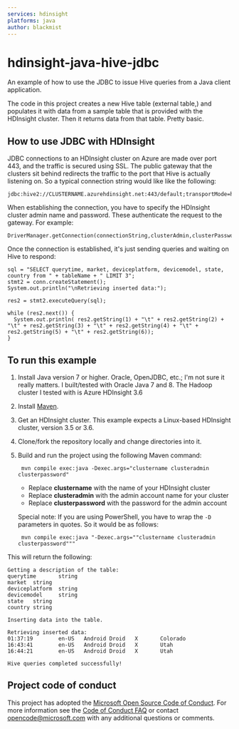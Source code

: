 ```yaml
---
services: hdinsight
platforms: java
author: blackmist
---
```


# hdinsight-java-hive-jdbc

An example of how to use the JDBC to issue Hive queries from a Java client application.

The code in this project creates a new Hive table (external table,) and populates it with data from a sample table that is provided with the HDInsight cluster. Then it returns data from that table. Pretty basic.

## How to use JDBC with HDInsight

JDBC connections to an HDInsight cluster on Azure are made over port 443, and the traffic is secured using SSL. The public gateway that the clusters sit behind redirects the traffic to the port that Hive is actually listening on. So a typical connection string would like like the following:

    jdbc:hive2://CLUSTERNAME.azurehdinsight.net:443/default;transportMode=http;ssl=true;httpPath=/hive2

When establishing the connection, you have to specify the HDInsight cluster admin name and password. These authenticate the request to the gateway. For example:

    DriverManager.getConnection(connectionString,clusterAdmin,clusterPassword);

Once the connection is established, it's just sending queries and waiting on Hive to respond:

    sql = "SELECT querytime, market, deviceplatform, devicemodel, state, country from " + tableName + " LIMIT 3";
    stmt2 = conn.createStatement();
    System.out.println("\nRetrieving inserted data:");

    res2 = stmt2.executeQuery(sql);

    while (res2.next()) {
      System.out.println( res2.getString(1) + "\t" + res2.getString(2) + "\t" + res2.getString(3) + "\t" + res2.getString(4) + "\t" + res2.getString(5) + "\t" + res2.getString(6));
    }

## To run this example

1. Install Java version 7 or higher. Oracle, OpenJDBC, etc.; I'm not sure it really matters. I built/tested with Oracle Java 7 and 8. The Hadoop cluster I tested with is Azure HDInsight 3.6

2. Install [Maven](http://maven.apache.org/).

3. Get an HDInsight cluster. This example expects a Linux-based HDInsight cluster, version 3.5 or 3.6.

4. Clone/fork the repository locally and change directories into it.

5. Build and run the project using the following Maven command:

        mvn compile exec:java -Dexec.args="clustername clusteradmin clusterpassword"

    - Replace __clustername__ with the name of your HDInsight cluster
    - Replace __clusteradmin__ with the admin account name for your cluster
    - Replace __clusterpassword__ with the password for the admin account

    Special note: If you are using PowerShell, you have to wrap the `-D` parameters in quotes. So it would be as follows:

        mvn compile exec:java "-Dexec.args=""clustername clusteradmin clusterpassword"""

This will return the following:

    Getting a description of the table:
    querytime       string
    market  string
    deviceplatform  string
    devicemodel     string
    state   string
    country string

    Inserting data into the table.

    Retrieving inserted data:
    01:37:19        en-US   Android Droid   X       Colorado
    16:43:41        en-US   Android Droid   X       Utah
    16:44:21        en-US   Android Droid   X       Utah

    Hive queries completed successfully!

## Project code of conduct

This project has adopted the [Microsoft Open Source Code of Conduct](https://opensource.microsoft.com/codeofconduct/). For more information see the [Code of Conduct FAQ](https://opensource.microsoft.com/codeofconduct/faq/) or contact [opencode@microsoft.com](mailto:opencode@microsoft.com) with any additional questions or comments.